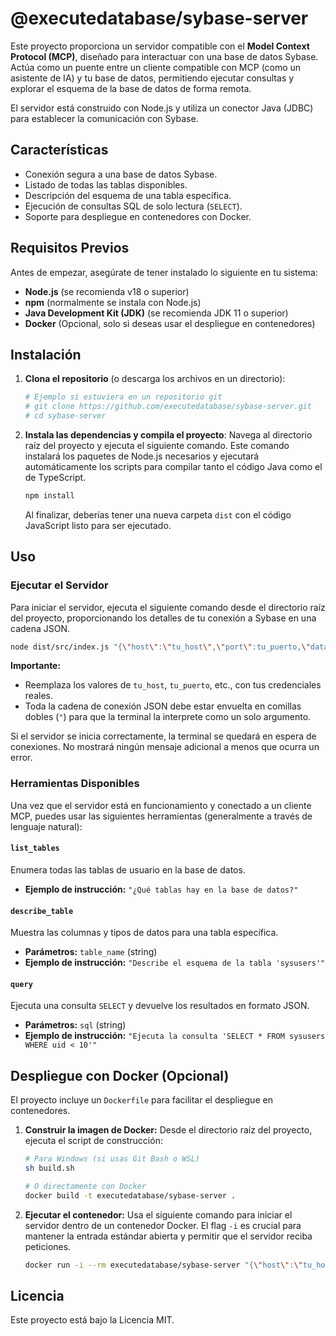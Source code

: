 # @executedatabase/sybase-server

Este proyecto proporciona un servidor compatible con el **Model Context Protocol (MCP)**, diseñado para interactuar con una base de datos Sybase. Actúa como un puente entre un cliente compatible con MCP (como un asistente de IA) y tu base de datos, permitiendo ejecutar consultas y explorar el esquema de la base de datos de forma remota.

El servidor está construido con Node.js y utiliza un conector Java (JDBC) para establecer la comunicación con Sybase.

## Características

- Conexión segura a una base de datos Sybase.
- Listado de todas las tablas disponibles.
- Descripción del esquema de una tabla específica.
- Ejecución de consultas SQL de solo lectura (`SELECT`).
- Soporte para despliegue en contenedores con Docker.

## Requisitos Previos

Antes de empezar, asegúrate de tener instalado lo siguiente en tu sistema:

- **Node.js** (se recomienda v18 o superior)
- **npm** (normalmente se instala con Node.js)
- **Java Development Kit (JDK)** (se recomienda JDK 11 o superior)
- **Docker** (Opcional, solo si deseas usar el despliegue en contenedores)

## Instalación

1.  **Clona el repositorio** (o descarga los archivos en un directorio):
    ```bash
    # Ejemplo si estuviera en un repositorio git
    # git clone https://github.com/executedatabase/sybase-server.git
    # cd sybase-server
    ```

2.  **Instala las dependencias y compila el proyecto**:
    Navega al directorio raíz del proyecto y ejecuta el siguiente comando. Este comando instalará los paquetes de Node.js necesarios y ejecutará automáticamente los scripts para compilar tanto el código Java como el de TypeScript.
    ```bash
    npm install
    ```
    Al finalizar, deberías tener una nueva carpeta `dist` con el código JavaScript listo para ser ejecutado.

## Uso

### Ejecutar el Servidor

Para iniciar el servidor, ejecuta el siguiente comando desde el directorio raíz del proyecto, proporcionando los detalles de tu conexión a Sybase en una cadena JSON.

```bash
node dist/src/index.js "{\"host\":\"tu_host\",\"port\":tu_puerto,\"database\":\"tu_db\",\"user\":\"tu_usuario\",\"password\":\"tu_contraseña\"}"
```

**Importante:**
- Reemplaza los valores de `tu_host`, `tu_puerto`, etc., con tus credenciales reales.
- Toda la cadena de conexión JSON debe estar envuelta en comillas dobles (`"`) para que la terminal la interprete como un solo argumento.

Si el servidor se inicia correctamente, la terminal se quedará en espera de conexiones. No mostrará ningún mensaje adicional a menos que ocurra un error.

### Herramientas Disponibles

Una vez que el servidor está en funcionamiento y conectado a un cliente MCP, puedes usar las siguientes herramientas (generalmente a través de lenguaje natural):

#### `list_tables`
Enumera todas las tablas de usuario en la base de datos.
- **Ejemplo de instrucción:** `"¿Qué tablas hay en la base de datos?"`

#### `describe_table`
 Muestra las columnas y tipos de datos para una tabla específica.
- **Parámetros:** `table_name` (string)
- **Ejemplo de instrucción:** `"Describe el esquema de la tabla 'sysusers'"`

#### `query`
Ejecuta una consulta `SELECT` y devuelve los resultados en formato JSON.
- **Parámetros:** `sql` (string)
- **Ejemplo de instrucción:** `"Ejecuta la consulta 'SELECT * FROM sysusers WHERE uid < 10'"`

## Despliegue con Docker (Opcional)

El proyecto incluye un `Dockerfile` para facilitar el despliegue en contenedores.

1.  **Construir la imagen de Docker:**
    Desde el directorio raíz del proyecto, ejecuta el script de construcción:
    ```bash
    # Para Windows (si usas Git Bash o WSL)
    sh build.sh
    
    # O directamente con Docker
    docker build -t executedatabase/sybase-server .
    ```

2.  **Ejecutar el contenedor:**
    Usa el siguiente comando para iniciar el servidor dentro de un contenedor Docker. El flag `-i` es crucial para mantener la entrada estándar abierta y permitir que el servidor reciba peticiones.
    ```bash
    docker run -i --rm executedatabase/sybase-server "{\"host\":\"tu_host\",\"port\":tu_puerto,\"database\":\"tu_db\",\"user\":\"tu_usuario\",\"password\":\"tu_contraseña\"}"
    ```

## Licencia

Este proyecto está bajo la Licencia MIT.